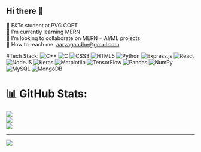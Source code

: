 ## Hi there 🌱

👾 E&Tc student at PVG COET<br/>
🍥 I’m currently learning MERN<br/>
🪸 I’m looking to collaborate on MERN + AI/ML projects<br/>
🍵 How to reach me: aaryagandhe@gmail.com<br/>

#Tech Stack:
![C++](https://img.shields.io/badge/c++-%2300599C.svg?style=for-the-badge&logo=c%2B%2B&logoColor=white) ![C](https://img.shields.io/badge/c-%2300599C.svg?style=for-the-badge&logo=c&logoColor=white) ![CSS3](https://img.shields.io/badge/css3-%231572B6.svg?style=for-the-badge&logo=css3&logoColor=white) ![HTML5](https://img.shields.io/badge/html5-%23E34F26.svg?style=for-the-badge&logo=html5&logoColor=white) ![Python](https://img.shields.io/badge/python-3670A0?style=for-the-badge&logo=python&logoColor=ffdd54) ![Express.js](https://img.shields.io/badge/express.js-%23404d59.svg?style=for-the-badge&logo=express&logoColor=%2361DAFB) ![React](https://img.shields.io/badge/react-%2320232a.svg?style=for-the-badge&logo=react&logoColor=%2361DAFB) ![NodeJS](https://img.shields.io/badge/node.js-6DA55F?style=for-the-badge&logo=node.js&logoColor=white) ![Keras](https://img.shields.io/badge/Keras-%23D00000.svg?style=for-the-badge&logo=Keras&logoColor=white) ![Matplotlib](https://img.shields.io/badge/Matplotlib-%23ffffff.svg?style=for-the-badge&logo=Matplotlib&logoColor=black) ![TensorFlow](https://img.shields.io/badge/TensorFlow-%23FF6F00.svg?style=for-the-badge&logo=TensorFlow&logoColor=white) ![Pandas](https://img.shields.io/badge/pandas-%23150458.svg?style=for-the-badge&logo=pandas&logoColor=white) ![NumPy](https://img.shields.io/badge/numpy-%23013243.svg?style=for-the-badge&logo=numpy&logoColor=white) ![MySQL](https://img.shields.io/badge/mysql-4479A1.svg?style=for-the-badge&logo=mysql&logoColor=white) ![MongoDB](https://img.shields.io/badge/MongoDB-%234ea94b.svg?style=for-the-badge&logo=mongodb&logoColor=white)
# 📊 GitHub Stats:
![](https://github-readme-stats.vercel.app/api?username=Aaryaaaaaaa&theme=panda&hide_border=false&include_all_commits=false&count_private=false)<br/>
![](https://nirzak-streak-stats.vercel.app/?user=Aaryaaaaaaa&theme=panda&hide_border=false)<br/>
![](https://github-readme-stats.vercel.app/api/top-langs/?username=Aaryaaaaaaa&theme=panda&hide_border=false&include_all_commits=false&count_private=false&layout=compact)

---
[![](https://visitcount.itsvg.in/api?id=Aaryaaaaaaa&icon=0&color=0)](https://visitcount.itsvg.in)

<!-- Proudly created with GPRM ( https://gprm.itsvg.in ) -->
